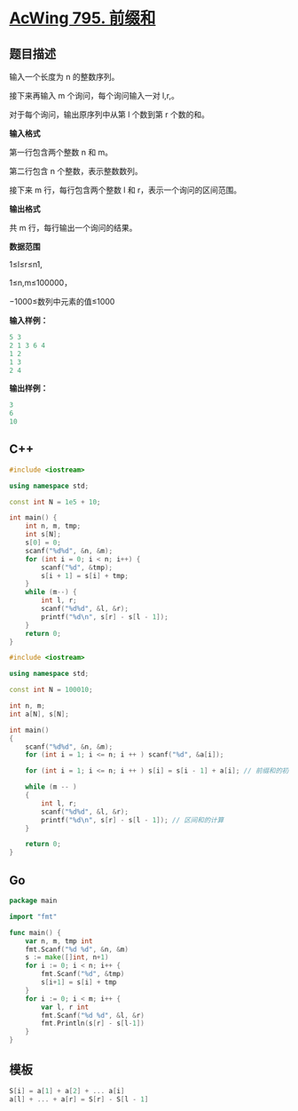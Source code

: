 # [AcWing 795. 前缀和](https://www.acwing.com/problem/content/797/)

## 题目描述

输入一个长度为 n 的整数序列。

接下来再输入 m 个询问，每个询问输入一对 l,r,。

对于每个询问，输出原序列中从第 l 个数到第 r 个数的和。

**输入格式**

第一行包含两个整数 n 和 m。

第二行包含 n 个整数，表示整数数列。

接下来 m 行，每行包含两个整数 l 和 r，表示一个询问的区间范围。

**输出格式**

共 m 行，每行输出一个询问的结果。

**数据范围**

1≤l≤r≤n1,

1≤n,m≤100000，

−1000≤数列中元素的值≤1000

**输入样例：**

```cpp
5 3
2 1 3 6 4
1 2
1 3
2 4
```

**输出样例：**

```cpp
3
6
10
```

## C++

```cpp
#include <iostream>

using namespace std;

const int N = 1e5 + 10;

int main() {
    int n, m, tmp;
    int s[N];
    s[0] = 0;
    scanf("%d%d", &n, &m);
    for (int i = 0; i < n; i++) {
        scanf("%d", &tmp);
        s[i + 1] = s[i] + tmp;
    }
    while (m--) {
        int l, r;
        scanf("%d%d", &l, &r);
        printf("%d\n", s[r] - s[l - 1]);
    }
    return 0;
}
```

```cpp
#include <iostream>

using namespace std;

const int N = 100010;

int n, m;
int a[N], s[N];

int main()
{
    scanf("%d%d", &n, &m);
    for (int i = 1; i <= n; i ++ ) scanf("%d", &a[i]);

    for (int i = 1; i <= n; i ++ ) s[i] = s[i - 1] + a[i]; // 前缀和的初始化

    while (m -- )
    {
        int l, r;
        scanf("%d%d", &l, &r);
        printf("%d\n", s[r] - s[l - 1]); // 区间和的计算
    }

    return 0;
}
```

## Go

```go
package main

import "fmt"

func main() {
	var n, m, tmp int
	fmt.Scanf("%d %d", &n, &m)
	s := make([]int, n+1)
	for i := 0; i < n; i++ {
		fmt.Scanf("%d", &tmp)
		s[i+1] = s[i] + tmp
	}
	for i := 0; i < m; i++ {
		var l, r int
		fmt.Scanf("%d %d", &l, &r)
		fmt.Println(s[r] - s[l-1])
	}
}
```

## 模板

```cpp
S[i] = a[1] + a[2] + ... a[i]
a[l] + ... + a[r] = S[r] - S[l - 1]
```

